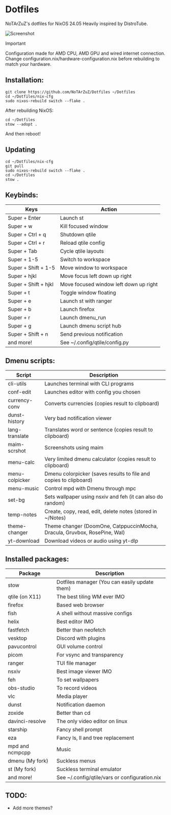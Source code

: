 # Dotfiles
NoTArZuZ's dotfiles for NixOS 24.05
Heavily inspired by DistroTube.

![Screenshot](https://cdn.discordapp.com/attachments/836500386390605846/1253417537413316648/1718908410.png?ex=6675c78c&is=6674760c&hm=844eda30ed18b7152099770d8ca6da9cb16b310ec9c3b5c099ad65d3dd3d2864&)

> [!IMPORTANT]
> Configuration made for AMD CPU, AMD GPU and wired internet connection.
> Change configuration.nix/hardware-configuration.nix before rebuilding to match your hardware.

## Installation:

```
git clone https://github.com/NoTArZuZ/Dotfiles ~/Dotfiles
cd ~/Dotfiles/nix-cfg
sudo nixos-rebuild switch --flake .
```

After rebuilding NixOS:

```
cd ~/Dotfiles
stow --adopt .
```

And then reboot!

## Updating

```
cd ~/Dotfiles/nix-cfg
git pull
sudo nixos-rebuild switch --flake .
cd ~/Dotfiles
stow .
```

## Keybinds:

| Keys                 | Action                                 |
| -------------------- | -------------------------------------- |
| Super + Enter        | Launch st                              |
| Super + w            | Kill focused window                    |
| Super + Ctrl + q     | Shutdown qtile                         |
| Super + Ctrl + r     | Reload qtile config                    |
| Super + Tab          | Cycle qtile layouts                    |
| Super + 1-5          | Switch to workspace                    |
| Super + Shift + 1-5  | Move window to workspace               |
| Super + hjkl         | Move focus left down up right          |
| Super + Shift + hjkl | Move focused window left down up right |
| Super + t            | Toggle window floating                 |
| Super + e            | Launch st with ranger                  |
| Super + b            | Launch firefox                         |
| Super + r            | Launch dmenu_run                       |
| Super + g            | Launch dmenu script hub                |
| Super + Shift + n    | Send previous notification             |
| and more!            | See ~/.config/qtile/config.py          |

## Dmenu scripts:

| Script         | Description                                                               |
| -------------- | ------------------------------------------------------------------------- |
| cli-utils      | Launches terminal with CLI programs                                       |
| conf-edit      | Launches editor with config you chosen                                    |
| currency-conv  | Converts currencies (copies result to clipboard)                          |
| dunst-history  | Very bad notification viewer                                              |
| lang-translate | Translates word or sentence (copies result to clipboard)                  |
| maim-scrshot   | Screenshots using maim                                                    |
| menu-calc      | Very limited dmenu calculator (copies result to clipboard)                |
| menu-colpicker | Dmenu colorpicker (saves results to file and copies to clipboard)         |
| menu-music     | Control mpd with Dmenu through mpc                                        |
| set-bg         | Sets wallpaper using nsxiv and feh (it can also do random)                |
| temp-notes     | Create, copy, read, edit, delete notes (stored in ~/Notes)                |
| theme-changer  | Theme changer (DoomOne, CatppuccinMocha, Dracula, Gruvbox, RosePine, Wal) |
| yt-download    | Download videos or audio using yt-dlp                                     |

## Installed packages:

| Package                 | Description                                   |
| ----------------------- | --------------------------------------------- |
| stow                    | Dotfiles manager (You can easily update them) |
| qtile (on X11)          | The best tiling WM ever IMO                   |
| firefox                 | Based web browser                             |
| fish                    | A shell without massive configs               |
| helix                   | Best editor IMO                               |
| fastfetch               | Better than neofetch                          |
| vesktop                 | Discord with plugins                          |
| pavucontrol             | GUI volume control                            |
| picom                   | For vsync and transparency                    |
| ranger                  | TUI file manager                              |
| nsxiv                   | Best image viewer IMO                         |
| feh                     | To set wallpapers                             |
| obs-studio              | To record videos                              |
| vlc                     | Media player                                  |
| dunst                   | Notification daemon                           |
| zoxide                  | Better than cd                                |
| davinci-resolve         | The only video editor on linux                |
| starship                | Fancy shell prompt                            |
| eza                     | Fancy ls, ll and tree replacement             |
| mpd and ncmpcpp         | Music                                         |
| dmenu (My fork)         | Suckless menus                                |
| st (My fork)            | Suckless terminal emulator                    |
| and more!               | See ~/.config/qtile/vars or configuration.nix |

## TODO:
* Add more themes?
